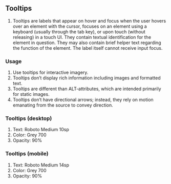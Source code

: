 ## Tooltips
1. Tooltips are labels that appear on hover and focus when the user hovers over an element with the cursor, focuses on an element using a keyboard (usually through the tab key), or upon touch (without releasing) in a touch UI. They contain textual identification for the element in question. They may also contain brief helper text regarding the function of the element. The label itself cannot receive input focus.

### Usage
1. Use tooltips for interactive imagery.
2. Tooltips don’t display rich information including images and formatted text.
3. Tooltips are different than ALT-attributes, which are intended primarily for static images.
4. Tooltips don’t have directional arrows; instead, they rely on motion emanating from the source to convey direction.

### Tooltips (desktop)
1. Text: Roboto Medium 10sp
2. Color: Grey 700
3. Opacity: 90%

### Tooltips (mobile)
1. Text: Roboto Medium 14sp
2. Color: Grey 700
3. Opacity: 90%
